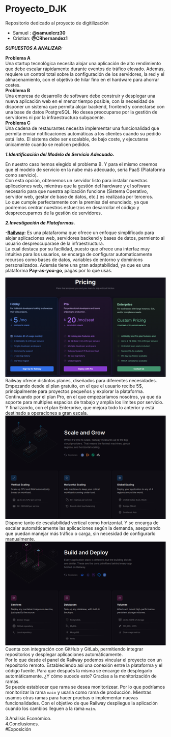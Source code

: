 # Proyecto_DJK
Repositorio dedicado al proyecto de digitilización
- Samuel : **@samuelcrz30**
- Cristian: **@CRhernandez1** 

**_SUPUESTOS A ANALIZAR:_**  

**Problema A**  
Una startup tecnológica necesita alojar una aplicación de alto rendimiento que debe escalar rápidamente durante eventos de tráfico elevado. Además, requiere un control total sobre la configuración de los servidores, la red y el almacenamiento, con el objetivo de hilar fino en el hardware para ahorrar costes.  
**Problema B**  
Una empresa de desarrollo de software debe construir y desplegar una nueva aplicación web en el menor tiempo posible, con la necesidad de disponer un sistema que permita alojar backend, frontend y conectarse con una base de datos PostgreSQL. No desea preocuparse por la gestión de servidores ni por la infraestructura subyacente.   
**Problema C**  
Una cadena de restaurantes necesita implementar una funcionalidad que permita enviar notificaciones automáticas a los clientes cuando su pedido está listo. El sistema debe ser escalable, de bajo coste, y ejecutarse únicamente cuando se realicen pedidos.  

***1.Identificación del Modelo de Servicio Adecuado.*** 

En nuestro caso hemos elegido el problema B. Y para el mismo creemos que el modelo de servicio en la nube más adecuado, sería PaaS (Plataforma como servicio).  
Con esta opción, obtenemos un servidor listo para instalar nuestras aplicaciones web, mientras que la gestión del hardware y el software necesario para que nuestra aplicación funcione (Sistema Operativo, servidor web, gestor de base de datos, etc.) es realizada por terceros.  
Lo que cumple perfectamente con la premisa del enunciado, ya que podremos centrar nuestros esfuerzos en desarrollar el código y despreocuparnos de la gestión de servidores.  

***2.Investigación de Plataformas.***  

**-[Railway](https://railway.app/):** Es una platafaroma que ofrece un enfoque simplificado para alojar aplicaciones web, servidores backend y bases de datos, permiento al usuario despreocuparase de la infraestructura.  
La cual destaca por su facilidad, puesto que ofrece una interfaz muy intuitiva para los usuarios, se encarga de configurar automaticamente recursos como bases de datos, variables de entorno y dominions personalizados.
Además tiene una gran adaptabilidad, ya que es una plataforma **Pay-as-you-go**, pagas por lo que usas.  

![Pricing](./pricing%20railway.png)  
Railway ofrece distintos planes, diseñados para diferentes necesidades. Empezando desde el plan gratuito, en el que el usuario recibe 5$, principalmente para proyectos pequeños y explorar la plataforma. Continuando por el plan Pro, en el que empezaríamos nosotros, ya que da soporte para multiples espacios de trabajo y amplía los limites por servicio. Y finalizando, con el plan Enterprise, que mejora todo lo anterior y está destinado a operaciones a gran escala.      
![Dinamically scale](./Captura%20desde%202024-12-03%2009-01-10.png)  
Dispone tanto de escalabilidad vertical como horizontal. Y se encarga de escalar automáticamente las aplicaciones según la demanda, asegurando que puedan manejar más tráfico o carga, sin necesidad de configurarlo manualmente.  
![Integration](./github%20railway.png)  
Cuenta con integración con GitHub y GitLab, permitiendo integrar repositorios y desplegar aplicaciones automáticamente.      
Por lo que desde el panel de Railway podemos vincular el proyecto con un repositorio remoto. Estableciendo así una conexión entre la plataforma y el código fuente. Para que después la misma se encarge de desplegarlo automáticamente. ¿Y cómo sucede esto? Gracias a la monitorización de ramas.  
Se puede establecer que rama se desea monitorizear. Por lo que podríamos monitorizar la rama `main` y usarla como rama de producción. Mientras usamos otras ramas para hacer pruebas o implementar nuevas funcionalidades. Con el objetivo de que Railway despliegue la aplicación cuando los cambios lleguen a la rama `main`.

3.Análisis Económico.  
4.Conclusiones.  
#Exposición



